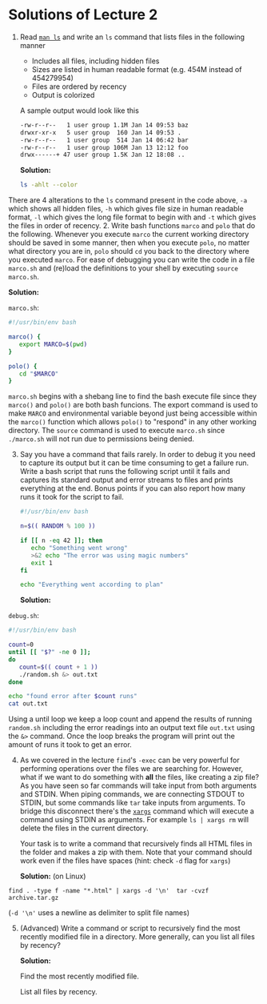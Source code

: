 # Solutions of Lecture 2

1. Read [`man ls`](https://www.man7.org/linux/man-pages/man1/ls.1.html) and write an `ls` command that lists files in the following manner
   - Includes all files, including hidden files
   - Sizes are listed in human readable format (e.g. 454M instead of 454279954)
   - Files are ordered by recency
   - Output is colorized

   A sample output would look like this

   ```bash
   -rw-r--r--   1 user group 1.1M Jan 14 09:53 baz
   drwxr-xr-x   5 user group  160 Jan 14 09:53 .
   -rw-r--r--   1 user group  514 Jan 14 06:42 bar
   -rw-r--r--   1 user group 106M Jan 13 12:12 foo
   drwx------+ 47 user group 1.5K Jan 12 18:08 ..
   ```

   **Solution:**

   ```bash
   ls -ahlt --color
   ```
There are 4 alterations to the `ls` command present in the code above, `-a` which shows all hidden files, `-h` which gives file size in human readable format, `-l` which gives the long file format to begin with and `-t` which gives the files in order of recency.
2. Write bash functions `marco` and `polo` that do the following.
   Whenever you execute `marco` the current working directory should be saved in some manner, then when you execute `polo`, no matter what directory you are in, `polo` should `cd` you back to the directory where you executed `marco`.
   For ease of debugging you can write the code in a file `marco.sh` and (re)load the definitions to your shell by executing `source marco.sh`.

   **Solution:**

`marco.sh`:

   ```bash
   #!/usr/bin/env bash

   marco() {
      export MARCO=$(pwd)
   }

   polo() {
      cd "$MARCO"
   }
   ```

`marco.sh` begins with a shebang line to find the bash execute file since they `marco()` and `polo()` are both bash funcions. The export command is used to make `MARCO` and environmental variable beyond just being accessible within the `marco()` function which allows `polo()` to "respond" in any other working directory. The `source` command is used to execute `marco.sh` since `./marco.sh` will not run due to permissions being denied.

3. Say you have a command that fails rarely. In order to debug it you need to capture its output but it can be time consuming to get a failure run.
   Write a bash script that runs the following script until it fails and captures its standard output and error streams to files and prints everything at the end.
   Bonus points if you can also report how many runs it took for the script to fail.

   ```bash
   #!/usr/bin/env bash

   n=$(( RANDOM % 100 ))

   if [[ n -eq 42 ]]; then
      echo "Something went wrong"
      >&2 echo "The error was using magic numbers"
      exit 1
   fi

   echo "Everything went according to plan"
   ```

   **Solution:**

`debug.sh`:

   ```bash
   #!/usr/bin/env bash

   count=0
   until [[ "$?" -ne 0 ]];
   do
      count=$(( count + 1 ))
      ./random.sh &> out.txt
   done

   echo "found error after $count runs"
   cat out.txt
   ```
   Using a until loop we keep a loop count and append the results of running `random.sh` including the error readings into an output text file `out.txt` using the `&>` command. Once the loop breaks the program will print out the amount of runs it took to get an error.

4. As we covered in the lecture `find`'s `-exec` can be very powerful for performing operations over the files we are searching for.
   However, what if we want to do something with **all** the files, like creating a zip file?
   As you have seen so far commands will take input from both arguments and STDIN.
   When piping commands, we are connecting STDOUT to STDIN, but some commands like `tar` take inputs from arguments.
   To bridge this disconnect there's the [`xargs`](https://www.man7.org/linux/man-pages/man1/xargs.1.html) command which will execute a command using STDIN as arguments.
   For example `ls | xargs rm` will delete the files in the current directory.

   Your task is to write a command that recursively finds all HTML files in the folder and makes a zip with them. Note that your command should work even if the files have spaces (hint: check `-d` flag for `xargs`)

   **Solution:** (on Linux)

 ```
 find . -type f -name "*.html" | xargs -d '\n'  tar -cvzf archive.tar.gz
 ```

 (`-d '\n'` uses a newline as delimiter to split file names)

5. (Advanced) Write a command or script to recursively find the most recently modified file in a directory. More generally, can you list all files by recency?

   **Solution:** 

   Find the most recently modified file.
   

   List all files by recency.

   
